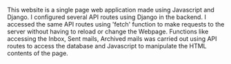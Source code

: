 This website is a single page web application made using Javascript and Django. I configured several API routes using Django in the backend. 
I accessed the same API routes using 'fetch' function to make requests to the server without having to reload or change the Webpage. 
Functions like accessing the Inbox, Sent mails, Archived mails was carried out using API routes to access the database and Javascript to manipulate the HTML contents
of the page.
